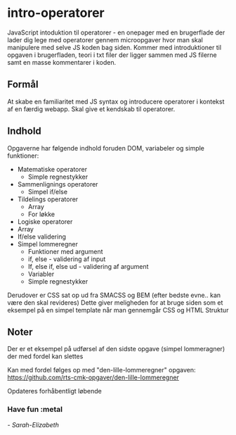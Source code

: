 # intro-operatorer
JavaScript intoduktion til operatorer - en onepager med en brugerflade der lader dig lege med operatorer gennem microopgaver hvor man skal manipulere med selve JS koden bag siden. Kommer med introduktioner til opgaven i brugerfladen, teori i txt filer der ligger sammen med JS filerne samt en masse kommentarer i koden.

## Formål
At skabe en familiaritet med JS syntax og introducere operatorer i kontekst af en færdig webapp. Skal give et kendskab til operatorer. 

## Indhold
Opgaverne har følgende indhold foruden DOM, variabeler og simple funktioner: 
* Matematiske operatorer
  * Simple regnestykker
* Sammenlignings operatorer
  * Simpel if/else
* Tildelings operatorer
  * Array
  * For løkke
*  Logiske operatorer
  * Array
  * If/else validering
* Simpel lommeregner
  * Funktioner med argument
  * if, else - validering af input
  * If, else if, else ud - validering af argument 
  * Variabler
  * Simple regnestykker

Derudover er CSS sat op ud fra SMACSS og BEM (efter bedste evne.. kan være den skal revideres)
Dette giver meligheden for at bruge siden som et eksempel på en simpel template når man gennemgår CSS og HTML Struktur

## Noter
Der er et eksempel på udførsel af den sidste opgave (simpel lommeragner) der med fordel kan slettes

Kan med fordel følges op med "den-lille-lommeregner" opgaven: 
https://github.com/rts-cmk-opgaver/den-lille-lommeregner

Opdateres forhåbentligt løbende


### Have fun :metal
*- Sarah-Elizabeth*
